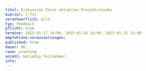```yaml
---
titel: Diskussion Ihres aktuellen Projektstandes
kuerzel: f-fsl
verantwortlich: alle
typ: feedback
pflicht: true
termine: 2025-01-17 14:00, 2025-01-24 14:00, 2025-01-31 14:00
empfohlene-voraussetzungen: 
published: true
dauer: 90
raum: pruefung
anzahl: beliebig Teilnehmer
info:
---
```

